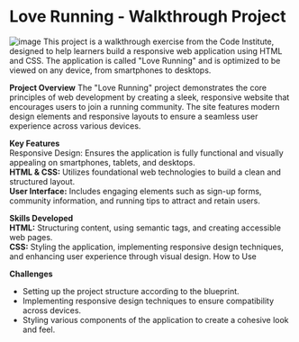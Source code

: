 # Love Running - Walkthrough Project
![image](https://github.com/user-attachments/assets/36154847-99f7-4377-b4a5-a0901bfb7d07)
This project is a walkthrough exercise from the Code Institute, designed to help learners build a responsive web application using HTML and CSS. The application is called "Love Running" and is optimized to be viewed on any device, from smartphones to desktops.

**Project Overview**
The "Love Running" project demonstrates the core principles of web development by creating a sleek, responsive website that encourages users to join a running community. The site features modern design elements and responsive layouts to ensure a seamless user experience across various devices.

**Key Features**<br>
Responsive Design: Ensures the application is fully functional and visually appealing on smartphones, tablets, and desktops.<br>
**HTML & CSS:** Utilizes foundational web technologies to build a clean and structured layout.<br>
**User Interface:** Includes engaging elements such as sign-up forms, community information, and running tips to attract and retain users.

**Skills Developed**<br>
**HTML:** Structuring content, using semantic tags, and creating accessible web pages.<br>
**CSS:** Styling the application, implementing responsive design techniques, and enhancing user experience through visual design.
How to Use

**Challenges**<br>
- Setting up the project structure according to the blueprint.<br>
- Implementing responsive design techniques to ensure compatibility across devices.<br>
- Styling various components of the application to create a cohesive look and feel.

